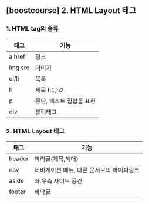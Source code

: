 ## [boostcourse] 2. HTML Layout 태그

### 1. HTML tag의 종류

|**태그**|**기능**|
|---|-------|
|a href|링크|
|img src|이미지|
|ul/li|목록|
|h|제목 h1,h2|
|p|문단, 텍스트 집합을 표현|
|div|블럭태그|


### 2. HTML Layout 태그

|**태그**|**기능**|
|---|-------|
|header|머리글(제목,헤더)
|nav|네비게이션 메뉴, 다른 문서로의 하이퍼링크
|aside|좌.우측 사이드 공간
|footer|바닥글
